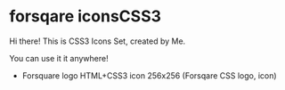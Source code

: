 forsqare iconsCSS3
=========

Hi there! This is CSS3 Icons Set, created by Me.

You can use it it anywhere!

 - Forsquare logo HTML+CSS3 icon 256x256 (Forsqare CSS logo, icon)
